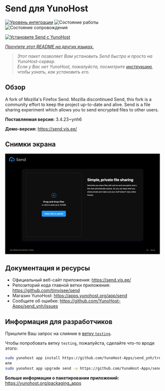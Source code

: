 <!--
Важно: этот README был автоматически сгенерирован <https://github.com/YunoHost/apps/tree/master/tools/readme_generator>
Он НЕ ДОЛЖЕН редактироваться вручную.
-->

# Send для YunoHost

[![Уровень интеграции](https://apps.yunohost.org/badge/integration/send)](https://ci-apps.yunohost.org/ci/apps/send/)
![Состояние работы](https://apps.yunohost.org/badge/state/send)
![Состояние сопровождения](https://apps.yunohost.org/badge/maintained/send)

[![Установите Send с YunoHost](https://install-app.yunohost.org/install-with-yunohost.svg)](https://install-app.yunohost.org/?app=send)

*[Прочтите этот README на других языках.](./ALL_README.md)*

> *Этот пакет позволяет Вам установить Send быстро и просто на YunoHost-сервер.*  
> *Если у Вас нет YunoHost, пожалуйста, посмотрите [инструкцию](https://yunohost.org/install), чтобы узнать, как установить его.*

## Обзор

A fork of Mozilla's Firefox Send. Mozilla discontinued Send, this fork is a community effort to keep the project up-to-date and alive.
Send is a file sharing experiment which allows you to send encrypted files to other users.


**Поставляемая версия:** 3.4.23~ynh6

**Демо-версия:** <https://send.vis.ee/>

## Снимки экрана

![Снимок экрана Send](./doc/screenshots/screenshot.png)

## Документация и ресурсы

- Официальный веб-сайт приложения: <https://send.vis.ee/>
- Репозиторий кода главной ветки приложения: <https://github.com/timvisee/send>
- Магазин YunoHost: <https://apps.yunohost.org/app/send>
- Сообщите об ошибке: <https://github.com/YunoHost-Apps/send_ynh/issues>

## Информация для разработчиков

Пришлите Ваш запрос на слияние в [ветку `testing`](https://github.com/YunoHost-Apps/send_ynh/tree/testing).

Чтобы попробовать ветку `testing`, пожалуйста, сделайте что-то вроде этого:

```bash
sudo yunohost app install https://github.com/YunoHost-Apps/send_ynh/tree/testing --debug
или
sudo yunohost app upgrade send -u https://github.com/YunoHost-Apps/send_ynh/tree/testing --debug
```

**Больше информации о пакетировании приложений:** <https://yunohost.org/packaging_apps>
